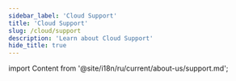 ```yaml
---
sidebar_label: 'Cloud Support'
title: 'Cloud Support'
slug: /cloud/support
description: 'Learn about Cloud Support'
hide_title: true
---
```


import Content from '@site/i18n/ru/current/about-us/support.md';

<Content />
